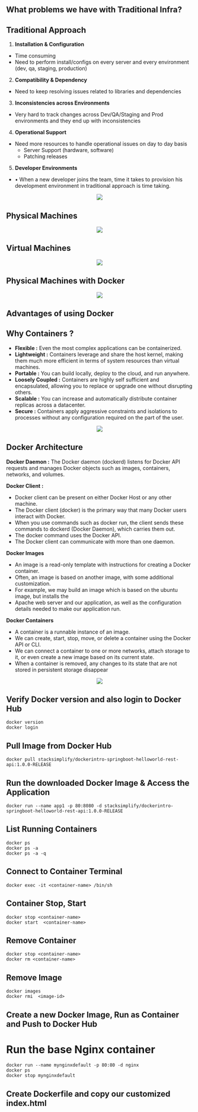 ## What problems we have with Traditional Infra?
## Traditional Approach

1. **Installation & Configuration**
- Time consuming
- Need to perform install/configs on every server and every environment (dev, qa, staging, production)
2. **Compatibility & Dependency**
- Need to keep resolving issues related to libraries and
dependencies
3. **Inconsistencies across Environments**
- Very hard to track changes across Dev/QA/Staging and Prod environments and they end up with inconsistencies
4. **Operational Support**
- Need more resources to handle operational issues on day to day basis
    - Server Support (hardware, software)
    - Patching releases
5. **Developer Environments**
- • When a new developer joins the team, time it takes to provision his development environment in traditional approach is time taking.
<p align="center">
  <img src="https://github.com/sudheermuthyala/AKSDOCS/blob/main/02-Docker-fundamentals/2022-11-23-11-15-41.png" />
    </p>

## Physical Machines
<p align="center">
  <img src="https://github.com/sudheermuthyala/AKSDOCS/blob/main/02-Docker-fundamentals/2022-11-23-11-24-36.png" />
    </p>

## Virtual Machines
<p align="center">
  <img src="https://github.com/sudheermuthyala/AKSDOCS/blob/main/02-Docker-fundamentals/2022-11-23-11-27-02.png" />
    </p>

## Physical Machines with Docker
<p align="center">
  <img src="https://github.com/sudheermuthyala/AKSDOCS/blob/main/02-Docker-fundamentals/2022-11-23-11-30-15.png" />
    </p>

## Advantages of using Docker

## Why Containers ?
- **Flexible :** Even the most complex applications can
be containerized.
- **Lightweight :** Containers leverage and share the host kernel, making them much more efficient in terms of system resources than virtual machines.
- **Portable :** You can build locally, deploy to the cloud, and run anywhere.
- **Loosely Coupled :** Containers are highly self sufficient and encapsulated, allowing you to replace or upgrade one without disrupting others.
- **Scalable :** You can increase and automatically distribute container replicas across a datacenter.
- **Secure :** Containers apply aggressive constraints and isolations to processes without any configuration required on the part of the user.


<p align="center">
  <img src="https://github.com/sudheermuthyala/AKSDOCS/blob/main/02-Docker-fundamentals/2022-11-24-16-16-35.png" />
    </p>

## Docker Architecture

**Docker Daemon :** The Docker daemon (dockerd) listens for Docker API requests and manages Docker objects such as images, containers, networks, and volumes.
 
**Docker Client :** 
- Docker client can be present on either Docker Host or any other machine.
- The Docker client (docker) is the primary way that many Docker users interact with Docker.
- When you use commands such as docker run, the client sends these commands to dockerd
(Docker Daemon), which carries them out.
- The docker command uses the Docker API.
- The Docker client can communicate with more than one daemon.

**Docker Images**
- An image is a read-only template with instructions for creating a Docker container.
- Often, an image is based on another image, with some additional customization.
- For example, we may build an image which is based on the ubuntu image, but installs the
- Apache web server and our application, as well as the configuration details needed to make
our application run.

**Docker Containers** 
- A container is a runnable instance of an image.
- We can create, start, stop, move, or delete a container using the Docker API or CLI.
- We can connect a container to one or more networks, attach storage to it, or even create a new image based on its current state.
- When a container is removed, any changes to its state that are not stored in persistent
storage disappear

<p align="center">
  <img src="https://github.com/sudheermuthyala/AKSDOCS/blob/main/02-Docker-fundamentals/2022-11-24-16-28-38.png" />
    </p>

## Verify Docker version and also login to Docker Hub
```
docker version
docker login
```

##  Pull Image from Docker Hub

```
docker pull stacksimplify/dockerintro-springboot-helloworld-rest-api:1.0.0-RELEASE
```

## Run the downloaded Docker Image & Access the Application

```
docker run --name app1 -p 80:8080 -d stacksimplify/dockerintro-springboot-helloworld-rest-api:1.0.0-RELEASE
```

## List Running Containers

```
docker ps
docker ps -a
docker ps -a -q
```

## Connect to Container Terminal
```
docker exec -it <container-name> /bin/sh
```

## Container Stop, Start
```
docker stop <container-name>
docker start  <container-name>
```

## Remove Container

```
docker stop <container-name> 
docker rm <container-name>
```

## Remove Image

```
docker images
docker rmi  <image-id>
```

## Create a new Docker Image, Run as Container and Push to Docker Hub

# Run the base Nginx container
```
docker run --name mynginxdefault -p 80:80 -d nginx
docker ps
docker stop mynginxdefault
```

 ## Create Dockerfile and copy our customized index.html
 